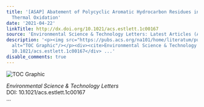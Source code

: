 ```yaml
---
title: '[ASAP] Abatement of Polycyclic Aromatic Hydrocarbon Residues in Biochars by
  Thermal Oxidation'
date: '2021-04-22'
linkTitle: http://dx.doi.org/10.1021/acs.estlett.1c00167
source: 'Environmental Science & Technology Letters: Latest Articles (ACS Publications)'
description: '<p><img src="https://pubs.acs.org/na101/home/literatum/publisher/achs/journals/content/estlcu/0/estlcu.ahead-of-print/acs.estlett.1c00167/20210422/images/medium/ez1c00167_0005.gif"
  alt="TOC Graphic"/></p><div><cite>Environmental Science & Technology Letters</cite></div><div>DOI:
  10.1021/acs.estlett.1c00167</div> ...'
disable_comments: true
---
```

<p><img src="https://pubs.acs.org/na101/home/literatum/publisher/achs/journals/content/estlcu/0/estlcu.ahead-of-print/acs.estlett.1c00167/20210422/images/medium/ez1c00167_0005.gif" alt="TOC Graphic"/></p><div><cite>Environmental Science & Technology Letters</cite></div><div>DOI: 10.1021/acs.estlett.1c00167</div> ...
